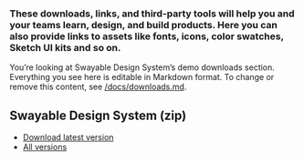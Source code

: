 ### These downloads, links, and third-party tools will help you and your teams learn, design, and build products. Here you can also provide links to assets like fonts, icons, color swatches, Sketch UI kits and so&nbsp;on.

You’re looking at Swayable Design System’s demo downloads section. Everything you see here is editable in Markdown format. To change or remove this content, see [/docs/downloads.md](https://github.com/swayable/swayable-design-system/blob/master/docs/downloads.md).

## Swayable Design System (zip)

- [Download latest version](https://github.com/swayable/swayable-design-system/archive/master.zip)
- [All versions](https://github.com/swayable/swayable-design-system/releases)
